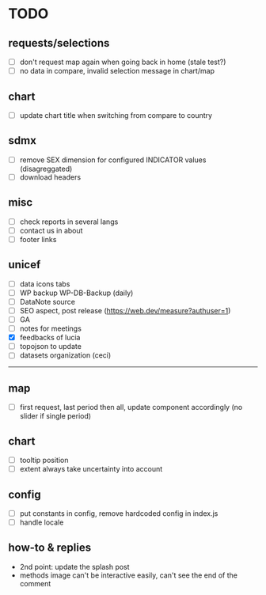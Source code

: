 # TODO

## requests/selections
- [ ] don't request map again when going back in home (stale test?)
- [ ] no data in compare, invalid selection message in chart/map

## chart
- [ ] update chart title when switching from compare to country

## sdmx
- [ ] remove SEX dimension for configured INDICATOR values (disagreggated)
- [ ] download headers

## misc
- [ ] check reports in several langs
- [ ] contact us in about
- [ ] footer links

## unicef
- [ ] data icons tabs
- [ ] WP backup WP-DB-Backup (daily)
- [ ] DataNote source
- [ ] SEO aspect, post release (https://web.dev/measure?authuser=1)
- [ ] GA
- [ ] notes for meetings
- [x] feedbacks of lucia
- [ ] topojson to update
- [ ] datasets organization (ceci)

---

## map
- [ ] first request, last period then all, update component accordingly (no slider if single period)

## chart
- [ ] tooltip position
- [ ] extent always take uncertainty into account

## config
- [ ] put constants in config, remove hardcoded config in index.js
- [ ] handle locale

## how-to & replies
- 2nd point: update the splash post
- methods image can't be interactive easily, can't see the end of the comment
